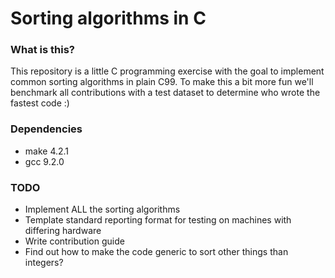 # Sorting algorithms in C

### What is this?
This repository is a little C programming exercise with the goal to implement common sorting algorithms in plain C99. To make this a bit more fun we'll benchmark all contributions with a test dataset to determine who wrote the fastest code :)

### Dependencies
- make 4.2.1
- gcc 9.2.0

### TODO
- Implement ALL the sorting algorithms
- Template standard reporting format for testing on machines with differing hardware
- Write contribution guide
- Find out how to make the code generic to sort other things than integers?

